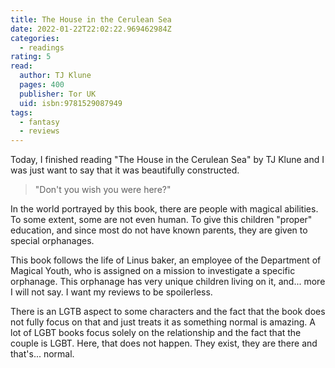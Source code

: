 ```yaml
---
title: The House in the Cerulean Sea
date: 2022-01-22T22:02:22.969462984Z
categories:
  - readings
rating: 5
read:
  author: TJ Klune
  pages: 400
  publisher: Tor UK
  uid: isbn:9781529087949
tags:
  - fantasy
  - reviews
---
```


Today, I finished reading "The House in the Cerulean Sea" by TJ Klune and I was just want to say that it was beautifully constructed. 

<!--more-->

> "Don't you wish you were here?"

In the world portrayed by this book, there are people with magical abilities. To some extent, some are not even human. To give this children "proper" education, and since most do not have known parents, they are given to special orphanages.

This book follows the life of Linus baker, an employee of the Department of Magical Youth, who is assigned on a mission to investigate a specific orphanage. This orphanage has very unique children living on it, and... more I will not say. I want my reviews to be spoilerless. 

There is an LGTB aspect to some characters and the fact that the book does not fully focus on that and just treats it as something normal is amazing. A lot of LGBT books focus solely on the relationship and the fact that the couple is LGBT. Here, that does not happen. They exist, they are there and that's... normal.
